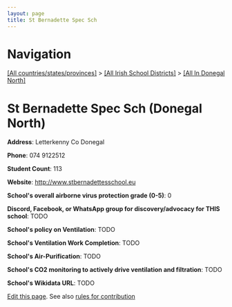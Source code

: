 ```yaml
---
layout: page
title: St Bernadette Spec Sch
---
```

# Navigation

[[All countries/states/provinces]](../../..) > [[All Irish School Districts]](../..) > [[All In Donegal North]](..)

# St Bernadette Spec Sch (Donegal North)

**Address**: Letterkenny Co Donegal

**Phone**: 074 9122512

**Student Count**: 113

**Website**: <http://www.stbernadettesschool.eu>

**School's overall airborne virus protection grade (0-5)**: 0

**Discord, Facebook, or WhatsApp group for discovery/advocacy for THIS school**: TODO

**School's policy on Ventilation**: TODO

**School's Ventilation Work Completion**: TODO

**School's Air-Purification**: TODO

**School's CO2 monitoring to actively drive ventilation and filtration**: TODO

**School's Wikidata URL**: TODO


[Edit this page](https://github.com/ventilate-schools/Ireland/edit/main/./Donegal_North/St_Bernadette_Spec_Sch.md). See also [rules for contribution](../../../contribution-rules/)